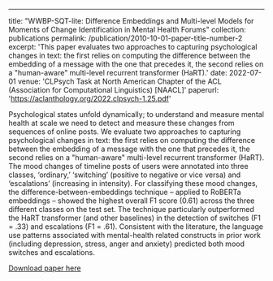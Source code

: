 ---
title: "WWBP-SQT-lite: Difference Embeddings and Multi-level Models for Moments of Change Identification in Mental Health Forums"
collection: publications
permalink: /publication/2010-10-01-paper-title-number-2
excerpt: 'This paper evaluates two approaches to capturing psychological changes in text: the first relies on computing the difference between the embedding of a message with the one that precedes it, the second relies on a "human-aware" multi-level recurrent transformer (HaRT).'
date: 2022-07-01
venue: 'CLPsych Task at North American Chapter of the ACL (Association for Computational Linguistics) [NAACL]'
paperurl: 'https://aclanthology.org/2022.clpsych-1.25.pdf'

Psychological states unfold dynamically; to understand and measure mental health at scale we
need to detect and measure these changes from
sequences of online posts. We evaluate two
approaches to capturing psychological changes
in text: the first relies on computing the difference between the embedding of a message
with the one that precedes it, the second relies
on a "human-aware" multi-level recurrent transformer (HaRT). The mood changes of timeline posts of users were annotated into three
classes, ‘ordinary,’ ‘switching’ (positive to negative or vice versa) and ‘escalations’ (increasing in intensity). For classifying these mood
changes, the difference-between-embeddings
technique – applied to RoBERTa embeddings
– showed the highest overall F1 score (0.61)
across the three different classes on the test
set. The technique particularly outperformed
the HaRT transformer (and other baselines) in
the detection of switches (F1 = .33) and escalations (F1 = .61). Consistent with the literature, the language use patterns associated
with mental-health related constructs in prior
work (including depression, stress, anger and
anxiety) predicted both mood switches and escalations.

[Download paper here](http://academicpages.github.io/files/2022.clpsych-1.25.pdf)
